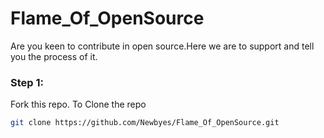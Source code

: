 # Flame_Of_OpenSource
Are you keen to contribute in open source.Here we are to support and tell you the process of it.<br>
### Step 1:
Fork this repo.
To Clone the repo <br>
```bash
git clone https://github.com/Newbyes/Flame_Of_OpenSource.git
```
